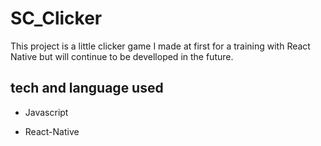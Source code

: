 # SC_Clicker
This project is a little clicker game I made at first for a training with React Native but will continue to be develloped in the future.

## tech and language used

- Javascript

- React-Native

